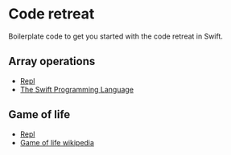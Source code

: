 # Code retreat

Boilerplate code to get you started with the code retreat in Swift.

## Array operations

- [Repl](https://repl.it/@vsejed/CodeRetreatArrays)
- [The Swift Programming Language](https://github.com/apple/swift)

## Game of life

- [Repl](https://repl.it/@vsejed/CodeRetreatGameOfLife)
- [Game of life wikipedia](https://en.wikipedia.org/wiki/Conway%27s_Game_of_Life)